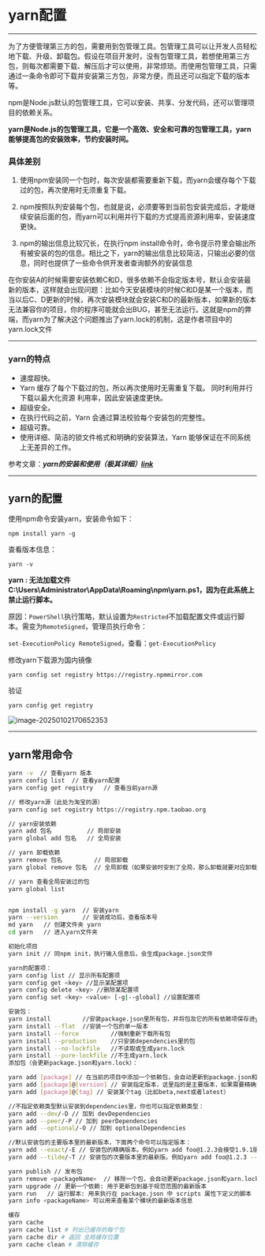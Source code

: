 # yarn配置

---

为了方便管理第三方的包，需要用到包管理工具。包管理工具可以让开发人员轻松地下载、升级、卸载包。假设在项目开发时，没有包管理工具，若想使用第三方包，则每次都需要下载、解压后才可以使用，非常烦琐。而使用包管理工具，只需通过一条命令即可下载并安装第三方包，非常方便，而且还可以指定下载的版本等。

npm是Node.js默认的包管理工具，它可以安装、共享、分发代码，还可以管理项目的依赖关系。

**yarn是Node.js的包管理工具，它是一个高效、安全和可靠的包管理工具，yarn能够提高包的安装效率，节约安装时间。**

### 具体差别

1. 使用npm安装同一个包时，每次安装都需要重新下载，而yarn会缓存每个下载过的包，再次使用时无须重复下载。

2. npm按照队列安装每个包，也就是说，必须要等到当前包安装完成后，才能继续安装后面的包，而yarn可以利用并行下载的方式提高资源利用率，安装速度更快。

3. npm的输出信息比较冗长，在执行npm install命令时，命令提示符里会输出所有被安装的包的信息。相比之下，yarn的输出信息比较简洁，只输出必要的信息，同时也提供了一些命令供开发者查询额外的安装信息

在你安装A的时候需要安装依赖C和D，很多依赖不会指定版本号，默认会安装最新的版本，这样就会出现问题：比如今天安装模块的时候C和D是某一个版本，而当以后C、D更新的时候，再次安装模块就会安装C和D的最新版本，如果新的版本无法兼容你的项目，你的程序可能就会出BUG，甚至无法运行。这就是npm的弊端，而yarn为了解决这个问题推出了yarn.lock的机制，这是作者项目中的yarn.lock文件

---

### yarn的特点

* 速度超快。
* Yarn 缓存了每个下载过的包，所以再次使用时无需重复下载。 同时利用并行下载以最大化资源 利用率，因此安装速度更快。
* 超级安全。
* 在执行代码之前，Yarn 会通过算法校验每个安装包的完整性。
* 超级可靠。
* 使用详细、简洁的锁文件格式和明确的安装算法，Yarn 能够保证在不同系统上无差异的工作。

参考文章：***yarn的安装和使用（极其详细）[link](https://blog.csdn.net/LIZHUOLONG1/article/details/125534086)***

---

## yarn的配置

使用npm命令安装yarn，安装命令如下：

```
npm install yarn -g
```

查看版本信息：

```
yarn -v
```

**yarn : 无法加载文件 C:\Users\Administrator\AppData\Roaming\npm\yarn.ps1，因为在此系统上禁止运行脚本。**

原因：`PowerShell`执行策略，默认设置为`Restricted`不加载配置文件或运行脚本。需变为`RemoteSigned`，管理员执行命令：

`set-ExecutionPolicy RemoteSigned`，查看：`get-ExecutionPolicy`

修改yarn下载源为国内镜像

```
yarn config set registry https://registry.npmmirror.com
```

验证

```
yarn config get registry
```

![image-20250102170652353](D:\Workspace\NoteBook\VueNote\Environment\assets\image-20250102170652353.png)

---

## yarn常用命令

```bash
yarn -v  // 查看yarn 版本
yarn config list  // 查看yarn配置
yarn config get registry   // 查看当前yarn源

// 修改yarn源（此处为淘宝的源）
yarn config set registry https://registry.npm.taobao.org  

// yarn安装依赖
yarn add 包名          // 局部安装
yarn global add 包名   // 全局安装

// yarn 卸载依赖
yarn remove 包名         // 局部卸载
yarn global remove 包名  // 全局卸载（如果安装时安到了全局，那么卸载就要对应卸载全局的）

// yarn 查看全局安装过的包
yarn global list  


npm install -g yarn  // 安装yarn 
yarn --version       // 安装成功后，查看版本号
md yarn   // 创建文件夹 yarn  
cd yarn   // 进入yarn文件夹 

初始化项目 
yarn init // 同npm init，执行输入信息后，会生成package.json文件

yarn的配置项： 
yarn config list // 显示所有配置项
yarn config get <key> //显示某配置项
yarn config delete <key> //删除某配置项
yarn config set <key> <value> [-g|--global] //设置配置项

安装包： 
yarn install         //安装package.json里所有包，并将包及它的所有依赖项保存进yarn.lock
yarn install --flat  //安装一个包的单一版本
yarn install --force         //强制重新下载所有包
yarn install --production    //只安装dependencies里的包
yarn install --no-lockfile   //不读取或生成yarn.lock
yarn install --pure-lockfile //不生成yarn.lock
添加包（会更新package.json和yarn.lock）：

yarn add [package] // 在当前的项目中添加一个依赖包，会自动更新到package.json和yarn.lock文件中
yarn add [package]@[version] // 安装指定版本，这里指的是主要版本，如果需要精确到小版本，使用-E参数
yarn add [package]@[tag] // 安装某个tag（比如beta,next或者latest）

//不指定依赖类型默认安装到dependencies里，你也可以指定依赖类型：
yarn add --dev/-D // 加到 devDependencies
yarn add --peer/-P // 加到 peerDependencies
yarn add --optional/-O // 加到 optionalDependencies

//默认安装包的主要版本里的最新版本，下面两个命令可以指定版本：
yarn add --exact/-E // 安装包的精确版本。例如yarn add foo@1.2.3会接受1.9.1版，但是yarn add foo@1.2.3 --exact只会接受1.2.3版
yarn add --tilde/-T // 安装包的次要版本里的最新版。例如yarn add foo@1.2.3 --tilde会接受1.2.9，但不接受1.3.0

yarn publish // 发布包
yarn remove <packageName>  // 移除一个包，会自动更新package.json和yarn.lock
yarn upgrade // 更新一个依赖: 用于更新包到基于规范范围的最新版本
yarn run   // 运行脚本: 用来执行在 package.json 中 scripts 属性下定义的脚本
yarn info <packageName> 可以用来查看某个模块的最新版本信息

缓存 
yarn cache 
yarn cache list # 列出已缓存的每个包 
yarn cache dir # 返回 全局缓存位置 
yarn cache clean # 清除缓存
```
